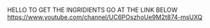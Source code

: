 HELLO TO GET THE INGRIDIENTS GO AT THE LINK BELOW
https://www.youtube.com/channel/UC6POszhoUe9M2t874-msUXQ
